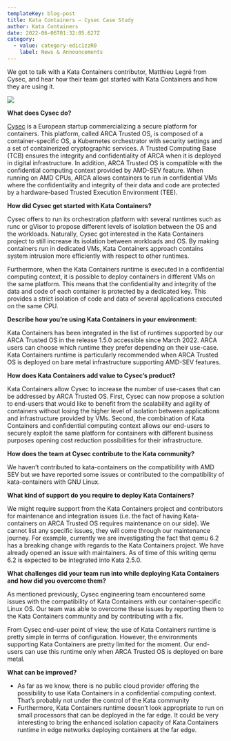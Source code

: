 ```yaml
---
templateKey: blog-post
title: Kata Containers — Cysec Case Study
author: Kata Containers
date: 2022-06-06T01:32:05.627Z
category:
  - value: category-edic1zzR0
    label: News & Announcements
---
```


We got to talk with a Kata Containers contributor, Matthieu Legré from Cysec, and hear how their team got started with Kata Containers and how they are using it.

![](/img/1_CIVWh914VLhwPLzE4j5JHg.webp)

**What does Cysec do?**

[Cysec](https://www.cysec.com/) is a European startup commercializing a secure platform for containers. This platform, called ARCA Trusted OS, is composed of a container-specific OS, a Kubernetes orchestrator with security settings and a set of containerized cryptographic services. A Trusted Computing Base (TCB) ensures the integrity and confidentiality of ARCA when it is deployed in digital infrastructure. In addition, ARCA Trusted OS is compatible with the confidential computing context provided by AMD-SEV feature. When running on AMD CPUs, ARCA allows containers to run in confidential VMs where the confidentiality and integrity of their data and code are protected by a hardware-based Trusted Execution Environment (TEE).

**How did Cysec get started with Kata Containers?**

Cysec offers to run its orchestration platform with several runtimes such as runc or gVisor to propose different levels of isolation between the OS and the workloads. Naturally, Cysec got interested in the Kata Containers project to still increase its isolation between workloads and OS. By making containers run in dedicated VMs, Kata Containers approach contains system intrusion more efficiently with respect to other runtimes.

Furthermore, when the Kata Containers runtime is executed in a confidential computing context, it is possible to deploy containers in different VMs on the same platform. This means that the confidentiality and integrity of the data and code of each container is protected by a dedicated key. This provides a strict isolation of code and data of several applications executed on the same CPU.

**Describe how you’re using Kata Containers in your environment:**

Kata Containers has been integrated in the list of runtimes supported by our ARCA Trusted OS in the release 1.5.0 accessible since March 2022. ARCA users can choose which runtime they prefer depending on their use-case. Kata Containers runtime is particularly recommended when ARCA Trusted OS is deployed on bare metal infrastructure supporting AMD-SEV features.

**How does Kata Containers add value to Cysec’s product?**

Kata Containers allow Cysec to increase the number of use-cases that can be addressed by ARCA Trusted OS. First, Cysec can now propose a solution to end-users that would like to benefit from the scalability and agility of containers without losing the higher level of isolation between applications and infrastructure provided by VMs. Second, the combination of Kata Containers and confidential computing context allows our end-users to securely exploit the same platform for containers with different business purposes opening cost reduction possibilities for their infrastructure.

**How does the team at Cysec contribute to the Kata community?**

We haven’t contributed to kata-containers on the compatibility with AMD SEV but we have reported some issues or contributed to the compatibility of kata-containers with GNU Linux.

**What kind of support do you require to deploy Kata Containers?**

We might require support from the Kata Containers project and contributors for maintenance and integration issues (i.e. the fact of having Kata-containers on ARCA Trusted OS requires maintenance on our side). We cannot list any specific issues, they will come through our maintenance journey. For example, currently we are investigating the fact that qemu 6.2 has a breaking change with regards to the Kata Containers project. We have already opened an issue with maintainers. As of time of this writing qemu 6.2 is expected to be integrated into Kata 2.5.0.

**What challenges did your team run into while deploying Kata Containers and how did you overcome them?**

As mentioned previously, Cysec engineering team encountered some issues with the compatibility of Kata Containers with our container-specific Linux OS. Our team was able to overcome these issues by reporting them to the Kata Containers community and by contributing with a fix.

From Cysec end-user point of view, the use of Kata Containers runtime is pretty simple in terms of configuration. However, the environments supporting Kata Containers are pretty limited for the moment. Our end-users can use this runtime only when ARCA Trusted OS is deployed on bare metal.

**What can be improved?**

*   As far as we know, there is no public cloud provider offering the possibility to use Kata Containers in a confidential computing context. That’s probably not under the control of the Kata community
*   Furthermore, Kata Containers runtime doesn’t look appropriate to run on small processors that can be deployed in the far edge. It could be very interesting to bring the enhanced isolation capacity of Kata Containers runtime in edge networks deploying containers at the far edge.